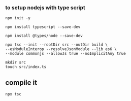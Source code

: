 ### to setup nodejs with type script

```
npm init -y

npm install typescript --save-dev

npm install @types/node --save-dev

npx tsc --init --rootDir src --outDir build \
--esModuleInterop --resolveJsonModule --lib es6 \
--module commonjs --allowJs true --noImplicitAny true

mkdir src
touch src/index.ts
```

## compile it

```
npx tsc
```
